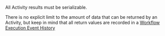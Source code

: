 All Activity results must be serializable.

There is no explicit limit to the amount of data that can be returned by an Activity, but keep in mind that all return values are recorded in a [Workflow Execution Event History](/docs/concepts/what-is-an-event-history)
